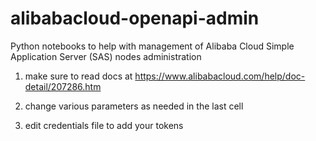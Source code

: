 # alibabacloud-openapi-admin
Python notebooks to help with management of Alibaba Cloud Simple Application Server (SAS) nodes administration

1. make sure to read docs at https://www.alibabacloud.com/help/doc-detail/207286.htm

2. change various parameters as needed in the last cell

3. edit credentials file to add your tokens
